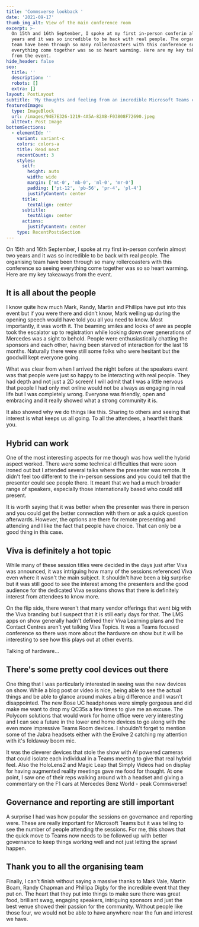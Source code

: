 ```yaml
---
title: 'Commsverse lookback '
date: '2021-09-17'
thumb_img_alt: View of the main conference room
excerpt: >-
  On 15th and 16th September, I spoke at my first in-person conferin almost two
  years and it was so incredible to be back with real people. The organising
  team have been through so many rollercoasters with this conference so seeing
  everything come together was so so heart warming. Here are my key takeaways
  from the event.
hide_header: false
seo:
  title: ''
  description: ''
  robots: []
  extra: []
layout: PostLayout
subtitle: 'My thoughts and feeling from an incredible Microsoft Teams conference '
featuredImage:
  type: ImageBlock
  url: /images/94E7E326-1219-4A5A-82AB-F03808F72690.jpeg
  altText: Post Image
bottomSections:
  - elementId: ''
    variant: variant-c
    colors: colors-a
    title: Read next
    recentCount: 3
    styles:
      self:
        height: auto
        width: wide
        margin: ['mt-0', 'mb-0', 'ml-0', 'mr-0']
        padding: ['pt-12', 'pb-56', 'pr-4', 'pl-4']
        justifyContent: center
      title:
        textAlign: center
      subtitle:
        textAlign: center
      actions:
        justifyContent: center
    type: RecentPostsSection
---
```


On 15th and 16th September, I spoke at my first in-person conferin almost two years and it was so incredible to be back with real people. The organising team have been through so many rollercoasters with this conference so seeing everything come together was so so heart warming. Here are my key takeaways from the event.

## It is all about the people

I know quite how much Mark, Randy, Martin and Phillips have put into this event but if you were there and didn’t know, Mark welling up during the opening speech would have told you all you need to know. Most importantly, it was worth it. The beaming smiles and looks of awe as people took the escalator up to registration while looking down over generations of Mercedes was a sight to behold. People were enthusiastically chatting the sponsors and each other, having been starved of interaction for the last 18 months. Naturally there were still some folks who were hesitant but the goodwill kept everyone going.

What was clear from when I arrived the night before at the speakers event was that people were just so happy to be interacting with real people. They had depth and not just a 2D screen! I will admit that I was a little nervous that people I had only met online would not be always as engaging in real life but I was completely wrong. Everyone was friendly, open and embracing and it really showed what a strong community it is.

It also showed why we do things like this. Sharing to others and seeing that interest is what keeps us all going. To all the attendees, a heartfelt thank you.

## Hybrid can work

One of the most interesting aspects for me though was how well the hybrid aspect worked. There were some technical difficulties that were soon ironed out but I attended several talks where the presenter was remote. It didn't feel too different to the in-person sessions and you could tell that the presenter could see people there. It meant that we had a much broader range of speakers, especially those internationally based who could still present.

It is worth saying that it was better when the presenter was there in person and you could get the better connection with them or ask a quick question afterwards. However, the options are there for remote presenting and attending and I like the fact that people have choice. That can only be a good thing in this case.

## Viva is definitely a hot topic

While many of these session titles were decided in the days just after Viva was announced, it was intriguing how many of the sessions referenced Viva even where it wasn't the main subject. It shouldn't have been a big surprise but it was still good to see the interest among the presenters and the good audience for the dedicated Viva sessions shows that there is definitely interest from attendees to know more.

On the flip side, there weren't that many vendor offerings that went big with the Viva branding but I suspect that it is still early days for that. The LMS apps on show generally hadn't defined their Viva Learning plans and the Contact Centres aren't yet talking Viva Topics. It was a Teams focused conference so there was more about the hardware on show but it will be interesting to see how this plays out at other events.

Talking of hardware...

## There's some pretty cool devices out there

One thing that I was particularly interested in seeing was the new devices on show. While a blog post or video is nice, being able to see the actual things and be able to glance around makes a big difference and I wasn't disappointed. The new Bose UC headphones were simply gorgeous and did make me want to drop my QC35s a few times to give me an excuse. The Polycom solutions that would work for home office were very interesting and I can see a future in the lower end home devices to go along with the even more impressive Teams Room devices. I shouldn't forget to mention some of the Jabra headsets either with the Evolve 2 catching my attention with it's foldaway boom mic.

It was the cleverer devices that stole the show with AI powered cameras that could isolate each individual in a Teams meeting to give that real hybrid feel. Also the HoloLens2 and Magic Leap that Simply Videos had on display for having augmented reality meetings gave me food for thought. At one point, I saw one of their reps walking around with a headset and giving a commentary on the F1 cars at Mercedes Benz World - peak Commsverse!

## Governance and reporting are still important

A surprise I had was how popular the sessions on governance and reporting were. These are really important for Microsoft Teams but it was telling to see the number of people attending the sessions. For me, this shows that the quick move to Teams now needs to be followed up with better governance to keep things working well and not just letting the sprawl happen.

## Thank you to all the organising team

Finally, I can't finish without saying a massive thanks to Mark Vale, Martin Boam, Randy Chapman and Phillipa Digby for the incredible event that they put on. The heart that they put into things to make sure there was great food, brilliant swag, engaging speakers, intriguing sponsors and just the best venue showed their passion for the community. Without people like those four, we would not be able to have anywhere near the fun and interest we have.
